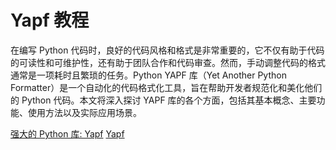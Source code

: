 # Yapf 教程

<show-structure depth="3"/>

在编写 Python 代码时，良好的代码风格和格式是非常重要的，它不仅有助于代码的可读性和可维护性，还有助于团队合作和代码审查。然而，手动调整代码的格式通常是一项耗时且繁琐的任务。Python YAPF 库（Yet Another Python Formatter）是一个自动化的代码格式化工具，旨在帮助开发者规范化和美化他们的 Python 代码。本文将深入探讨 YAPF 库的各个方面，包括其基本概念、主要功能、使用方法以及实际应用场景。

<seealso>
<category ref="ref_docs">
    <a href="https://mp.weixin.qq.com/s/6dWw7-9e0IFIeWWg7YGn7A">强大的 Python 库: Yapf</a>
</category>
<category ref="ref_github">
    <a href="https://github.com/google/yapf">Yapf</a>
</category>
<category ref="ref_issues">
</category>
<category ref="ref_hf">
</category>
<category ref="ref_ms">
</category>
</seealso>
